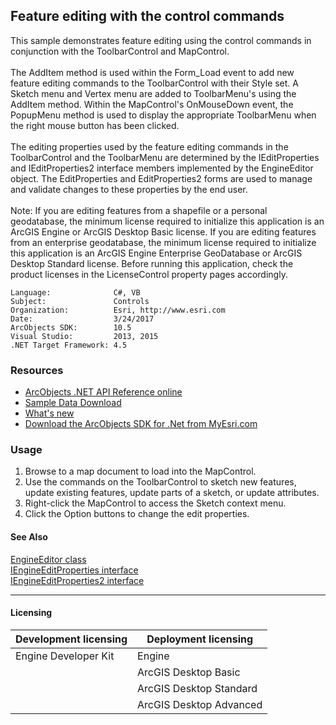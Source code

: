 ## Feature editing with the control commands

  <div xmlns="http://www.w3.org/1999/xhtml" xmlns:my="http://schemas.microsoft.com/office/infopath/2003/myXSD/2006-02-10T23:25:53">This sample demonstrates feature editing using the control commands in conjunction with the ToolbarControl and MapControl.</div>
  <div xmlns="http://www.w3.org/1999/xhtml" xmlns:my="http://schemas.microsoft.com/office/infopath/2003/myXSD/2006-02-10T23:25:53"> </div>
  <div xmlns="http://www.w3.org/1999/xhtml" xmlns:my="http://schemas.microsoft.com/office/infopath/2003/myXSD/2006-02-10T23:25:53">The AddItem method is used within the Form_Load event to add new feature editing commands to the ToolbarControl with their Style set. A Sketch menu and Vertex menu are added to ToolbarMenu's using the AddItem method. Within the MapControl's OnMouseDown event, the PopupMenu method is used to display the appropriate ToolbarMenu when the right mouse button has been clicked.</div>
  <div xmlns="http://www.w3.org/1999/xhtml" xmlns:my="http://schemas.microsoft.com/office/infopath/2003/myXSD/2006-02-10T23:25:53"> </div>
  <div xmlns="http://www.w3.org/1999/xhtml" xmlns:my="http://schemas.microsoft.com/office/infopath/2003/myXSD/2006-02-10T23:25:53">The editing properties used by the feature editing commands in the ToolbarControl and the ToolbarMenu are determined by the IEditProperties and IEditProperties2 interface members implemented by the EngineEditor object. The EditProperties and EditProperties2 forms are used to manage and validate changes to these properties by the end user.</div>
  <div xmlns="http://www.w3.org/1999/xhtml" xmlns:my="http://schemas.microsoft.com/office/infopath/2003/myXSD/2006-02-10T23:25:53"> </div>
  <div xmlns="http://www.w3.org/1999/xhtml" xmlns:my="http://schemas.microsoft.com/office/infopath/2003/myXSD/2006-02-10T23:25:53">Note: If you are editing features from a shapefile or a personal geodatabase, the minimum license required to initialize this application is an ArcGIS Engine or ArcGIS Desktop Basic license. If you are editing features from an enterprise geodatabase, the minimum license required to initialize this application is an ArcGIS Engine Enterprise GeoDatabase or ArcGIS Desktop Standard license. Before running this application, check the product licenses in the LicenseControl property pages accordingly. </div>  


<!-- TODO: Fill this section below with metadata about this sample-->
```
Language:              C#, VB
Subject:               Controls
Organization:          Esri, http://www.esri.com
Date:                  3/24/2017
ArcObjects SDK:        10.5
Visual Studio:         2013, 2015
.NET Target Framework: 4.5
```

### Resources

* [ArcObjects .NET API Reference online](http://desktop.arcgis.com/en/arcobjects/latest/net/webframe.htm)  
* [Sample Data Download](../../releases)  
* [What's new](http://desktop.arcgis.com/en/arcobjects/latest/net/webframe.htm#05247c04-bfd9-4e36-ae09-bc6e833c3b14.htm)  
* [Download the ArcObjects SDK for .Net from MyEsri.com](https://my.esri.com/)  

### Usage
1. Browse to a map document to load into the MapControl.   
1. Use the commands on the ToolbarControl to sketch new features, update existing features, update parts of a sketch, or update attributes.   
1. Right-click the MapControl to access the Sketch context menu.   
1. Click the Option buttons to change the edit properties.  







#### See Also  
[EngineEditor class](http://desktop.arcgis.com/search/?q=EngineEditor%20class&p=0&language=en&product=arcobjects-sdk-dotnet&version=&n=15&collection=help)  
[IEngineEditProperties interface](http://desktop.arcgis.com/search/?q=IEngineEditProperties%20interface&p=0&language=en&product=arcobjects-sdk-dotnet&version=&n=15&collection=help)  
[IEngineEditProperties2 interface](http://desktop.arcgis.com/search/?q=IEngineEditProperties2%20interface&p=0&language=en&product=arcobjects-sdk-dotnet&version=&n=15&collection=help)  


---------------------------------

#### Licensing  
| Development licensing | Deployment licensing | 
| ------------- | ------------- | 
| Engine Developer Kit | Engine |  
|  | ArcGIS Desktop Basic |  
|  | ArcGIS Desktop Standard |  
|  | ArcGIS Desktop Advanced |  


